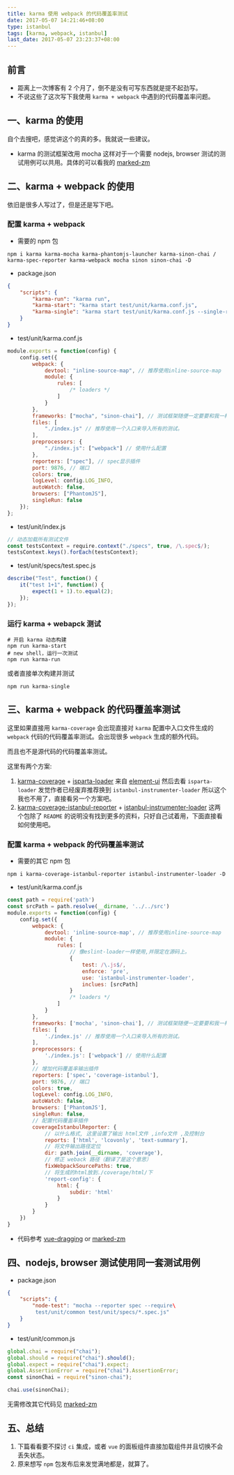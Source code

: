 ```yaml
---
title: karma 使用 webpack 的代码覆盖率测试
date: 2017-05-07 14:21:46+08:00
type: istanbul
tags: [karma, webpack, istanbul]
last_date: 2017-05-07 23:23:37+08:00
---
```


## 前言

-   距离上一次博客有 2 个月了，倒不是没有可写东西就是提不起劲写。
-   不说这些了这次写下我使用 `karma + webpack` 中遇到的代码覆盖率问题。

<!--more-->

## 一、karma 的使用

自个去搜吧，感觉讲这个的真的多。我就说一些建议。

-   karma 的测试框架改用 mocha 这样对于一个需要 nodejs, browser 测试的测试用例可以共用。具体的可以看我的 [marked-zm](https://github.com/zeromake/marked-zm)

## 二、karma + webpack 的使用

依旧是很多人写过了，但是还是写下吧。

### 配置 karma + webpack

-   需要的 npm 包

```shell
npm i karma karma-mocha karma-phantomjs-launcher karma-sinon-chai /
karma-spec-reporter karma-webpack mocha sinon sinon-chai -D
```

-   package.json

```json
{
    "scripts": {
        "karma-run": "karma run",
        "karma-start": "karma start test/unit/karma.conf.js",
        "karma-single": "karma start test/unit/karma.conf.js --single-run"
    }
}
```

-   test/unit/karma.conf.js

```javascript
module.exports = function(config) {
    config.set({
        webpack: {
            devtool: "inline-source-map", // 推荐使用inline-source-map
            module: {
                rules: [
                    /* loaders */
                ]
            }
        },
        frameworks: ["mocha", "sinon-chai"], // 测试框架随便一定要要和我一样
        files: [
            "./index.js" // 推荐使用一个入口来导入所有的测试。
        ],
        preprocessors: {
            "./index.js": ["webpack"] // 使用什么配置
        },
        reporters: ["spec"], // spec显示插件
        port: 9876, // 端口
        colors: true,
        logLevel: config.LOG_INFO,
        autoWatch: false,
        browsers: ["PhantomJS"],
        singleRun: false
    });
};
```

-   test/unit/index.js

```javascript
// 动态加载所有测试文件
const testsContext = require.context("./specs", true, /\.spec$/);
testsContext.keys().forEach(testsContext);
```

-   test/unit/specs/test.spec.js

```javascript
describe("Test", function() {
    it("test 1+1", function() {
        expect(1 + 1).to.equal(2);
    });
});
```

### 运行 karma + webapck 测试

```shell
# 开启 karma 动态构建
npm run karma-start
# new shell，运行一次测试
npm run karma-run
```

或者直接单次构建并测试

```shell
npm run karma-single
```

## 三、karma + webpack 的代码覆盖率测试

这里如果直接用 `karma-coverage` 会出现直接对 `karma` 配置中入口文件生成的 `webpack` 代码的代码覆盖率测试。会出现很多 `webpack` 生成的额外代码。

而且也不是源代码的代码覆盖率测试。

这里有两个方案:

1. [karma-coverage](https://github.com/karma-runner/karma-coverage) + [isparta-loader](https://github.com/deepsweet/isparta-loader)
   来自 [element-ui](https://github.com/ElemeFE/element) 然后去看 `isparta-loader` 发觉作者已经废弃推荐换到 `istanbul-instrumenter-loader` 所以这个我也不用了，直接看另一个方案吧。
2. [karma-coverage-istanbul-reporter](https://github.com/mattlewis92/karma-coverage-istanbul-reporter) + [istanbul-instrumenter-loader](https://github.com/webpack-contrib/istanbul-instrumenter-loader)
   这两个包除了 `README` 的说明没有找到更多的资料，只好自己试着用，下面直接看如何使用吧。

### 配置 karma + webpack 的代码覆盖率测试

-   需要的其它 npm 包

```shell
npm i karma-coverage-istanbul-reporter istanbul-instrumenter-loader -D
```

-   test/unit/karma.conf.js

```javascript
const path = require('path')
const srcPath = path.resolve(__dirname, '../../src')
module.exports = function(config) {
    config.set({
        webpack: {
            devtool: 'inline-source-map', // 推荐使用inline-source-map
            module: {
                rules: [
                    // 像eslint-loader一样使用,并限定在源码上。
                    {
                        test: /\.js$/,
                        enforce: 'pre',
                        use: 'istanbul-instrumenter-loader',
                        inclues: [srcPath]
                    }
                    /* loaders */
                ]
            }
        },
        frameworks: ['mocha', 'sinon-chai'], // 测试框架随便一定要要和我一样
        files: [
            './index.js' // 推荐使用一个入口来导入所有的测试。
        ],
        preprocessors: {
            './index.js': ['webpack'] // 使用什么配置
        },
        // 增加代码覆盖率输出插件
        reporters: ['spec'，'coverage-istanbul'],
        port: 9876, // 端口
        colors: true,
        logLevel: config.LOG_INFO,
        autoWatch: false,
        browsers: ['PhantomJS'],
        singleRun: false,
        // 配置代码覆盖率插件
        coverageIstanbulReporter: {
            // 以什么格式, 这里设置了输出 html文件 ,info文件 ,及控制台
            reports: ['html', 'lcovonly', 'text-summary'],
            // 将文件输出路径定位
            dir: path.join(__dirname, 'coverage'),
            // 修正 weback 路径（翻译了是这个意思）
            fixWebpackSourcePaths: true,
            // 将生成的html放到./coverage/html/下
            'report-config': {
                html: {
                    subdir: 'html'
                }
            }
        }
    })
}
```

-   代码参考 [vue-dragging](https://github.com/zeromake/vue-dragging/tree/test) or [marked-zm](https://github.com/zeromake/marked-zm)

## 四、nodejs, browser 测试使用同一套测试用例

-   package.json

```json
{
    "scripts": {
        "node-test": "mocha --reporter spec --require\
         test/unit/common test/unit/specs/*.spec.js"
    }
}
```

-   test/unit/common.js

```javascript
global.chai = require("chai");
global.should = require("chai").should();
global.expect = require("chai").expect;
global.AssertionError = require("chai").AssertionError;
const sinonChai = require("sinon-chai");

chai.use(sinonChai);
```

无需修改其它代码见 [marked-zm](https://github.com/zeromake/marked-zm)

## 五、总结

1. 下篇看看要不探讨 `ci` 集成，或者 `vue` 的面板组件直接加载组件并且切换不会丢失状态。
2. 原来想写 `npm` 包发布后来发觉满地都是，就算了。
